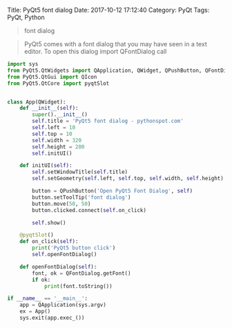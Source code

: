 Title: PyQt5 font dialog
Date: 2017-10-12 17:12:40
Category: PyQt
Tags: PyQt, Python

> font dialog

> PyQt5 comes with a font dialog that you may have seen in a text editor.
To open this dialog import QFontDialog call

```python
import sys
from PyQt5.QtWidgets import QApplication, QWidget, QPushButton, QFontDialog
from PyQt5.QtGui import QIcon
from PyQt5.QtCore import pyqtSlot


class App(QWidget):
    def __init__(self):
        super().__init__()
        self.title = 'PyQt5 font dialog - pythonspot.com'
        self.left = 10
        self.top = 10
        self.width = 320
        self.height = 200
        self.initUI()

    def initUI(self):
        self.setWindowTitle(self.title)
        self.setGeometry(self.left, self.top, self.width, self.height)

        button = QPushButton('Open PyQt5 Font Dialog', self)
        button.setToolTip('font dialog')
        button.move(50, 50)
        button.clicked.connect(self.on_click)

        self.show()

    @pyqtSlot()
    def on_click(self):
        print('PyQt5 button click')
        self.openFontDialog()

    def openFontDialog(self):
        font, ok = QFontDialog.getFont()
        if ok:
            print(font.toString())

if __name__ == '__main__':
    app = QApplication(sys.argv)
    ex = App()
    sys.exit(app.exec_())
```

